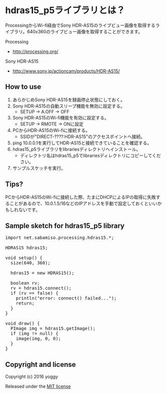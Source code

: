 hdras15_p5ライブラリとは？
========
ProcessingからWi-fi経由でSony HDR-AS15のライブビュー画像を取得するライブラリ。640x360のライブビュー画像を取得することができます。

Processing
* http://processing.org/

Sony HDR-AS15
* http://www.sony.jp/actioncam/products/HDR-AS15/

How to use
----
1. あらかじめSony HDR-AS15を録画停止状態にしておく。
2. Sony HDR-AS15の自動スリープ機能を無効に設定する。
   * SETUP -> A.OFF -> OFF
3. Sony HDR-AS15のWi-fi機能を有効に設定する。
   * SETUP -> RMOTE -> ONに設定
4. PCからHDR-AS15のWi-fiに接続する。
   * SSIDが"DIRECT-????:HDR-AS15"のアクセスポイントへ接続。
5. ping 10.0.0.1を実行してHDR-AS15と接続できていることを確認する。
6. hdras15_p5ライブラリをlibrariesディレクトリへインストール。
   * ディレクトリ名はhdras15_p5でlibrariesディレクトリにコピーしてください。
7. サンプルスケッチを実行。

Tips?
----
PCからHDR-AS15のWi-fiに接続した際、たまにDHCPによるIPの取得に失敗することがあるので、10.0.1.5/16などのIPアドレスを手動で設定しておくといいかもしれないです。


Sample sketch for hdras15_p5 library
----
<pre>
import net.sabamiso.processing.hdras15.*;

HDRAS15 hdras15;

void setup() {
  size(640, 360);

  hdras15 = new HDRAS15();

  boolean rv;
  rv = hdras15.connect();
  if (rv == false) {
    println("error: connect() failed...");
    return;
  }
}
	
void draw() {
  PImage img = hdras15.getImage();
  if (img != null) {
    image(img, 0, 0);
  }
}
</pre>

Copyright and license
----
Copyright (c) 2016 yoggy

Released under the [MIT license](LICENSE.txt)
